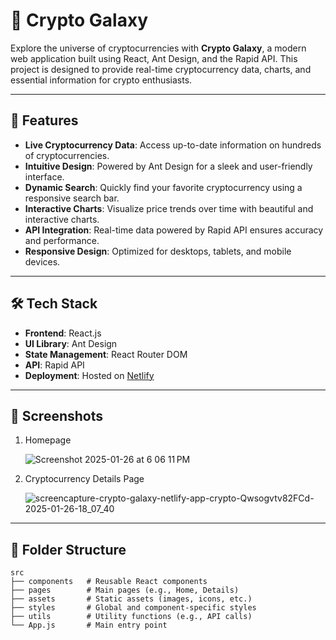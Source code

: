 # 🌌 Crypto Galaxy  

Explore the universe of cryptocurrencies with **Crypto Galaxy**, a modern web application built using React, Ant Design, and the Rapid API. This project is designed to provide real-time cryptocurrency data, charts, and essential information for crypto enthusiasts.  

---

## 🚀 Features  

- **Live Cryptocurrency Data**: Access up-to-date information on hundreds of cryptocurrencies.  
- **Intuitive Design**: Powered by Ant Design for a sleek and user-friendly interface.  
- **Dynamic Search**: Quickly find your favorite cryptocurrency using a responsive search bar.  
- **Interactive Charts**: Visualize price trends over time with beautiful and interactive charts.  
- **API Integration**: Real-time data powered by Rapid API ensures accuracy and performance.  
- **Responsive Design**: Optimized for desktops, tablets, and mobile devices.  

---

## 🛠️ Tech Stack  

- **Frontend**: React.js  
- **UI Library**: Ant Design  
- **State Management**: React Router DOM  
- **API**: Rapid API  
- **Deployment**: Hosted on [Netlify](https://netlify.com)  

---

## 📸 Screenshots  
 

1. Homepage
   
     ![Screenshot 2025-01-26 at 6 06 11 PM](https://github.com/user-attachments/assets/bad14529-d0a8-4c61-a93d-839f139b5ba2)
   
2. Cryptocurrency Details Page
   
    ![screencapture-crypto-galaxy-netlify-app-crypto-Qwsogvtv82FCd-2025-01-26-18_07_40](https://github.com/user-attachments/assets/1dd2004c-ae0a-454d-bbec-e52193e7cbbe)
   

---

## 📂 Folder Structure  

```plaintext
src  
├── components   # Reusable React components  
├── pages        # Main pages (e.g., Home, Details)  
├── assets       # Static assets (images, icons, etc.)  
├── styles       # Global and component-specific styles  
├── utils        # Utility functions (e.g., API calls)  
└── App.js       # Main entry point  
